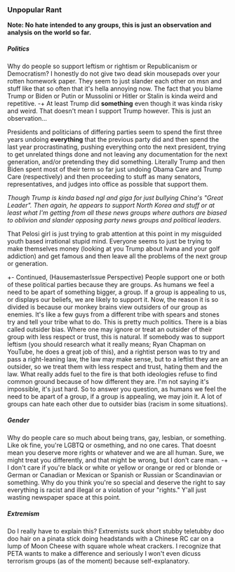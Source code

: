 ### Unpopular Rant

**Note: No hate intended to any groups, this is just an observation and analysis on the world so far.**


##### Politics
Why do people so support leftism or rightism or Republicanism or Democratism? I honestly do not give two dead skin mousepads over your rotten homework paper. 
They seem to just slander each other on msn and stuff like that so often that it's hella annoying now. The fact that you blame Trump or Biden or Putin or Mussolini or Hitler or Stalin is kinda weird and repetitive.
-+ At least Trump did **something** even though it was kinda risky and weird. That doesn't mean I support Trump however. This is just an observation...

Presidents and politicians of differing parties seem to spend the first three years undoing **everything** that the previous party did and then spend the last year procrastinating, pushing everything onto the next president, trying to get unrelated things done and not leaving any documentation for the next generation, and/or pretending they did something. 
Literally Trump and then Biden spent most of their term so far just undoing Obama Care and Trump Care (respectively) and then proceeding to stuff as many senators, representatives, and judges into office as possible that support them. 

*Though Trump is kinda based ngl and giga for just bullying China's "Great Leader". Then again, he appears to support North Korea and stuff or at least what I'm getting from all these news groups where authors are biased to oblivion and slander opposing party news groups and political leaders.*


That Pelosi girl is just trying to grab attention at this point in my misguided youth based irrational stupid mind. Everyone seems to just be trying to make themselves money (looking at you Trump about Ivana and your golf addiction) and get famous and then leave all the problems of the next group or generation.


+- Continued, (HausemasterIssue Perspective) People support one or both of these political parties because they are groups. As humans we feel a need to be apart of something bigger, a group. If a group is appealing to us, or displays our beliefs, we are likely to support it. Now, the reason it is so divided is because our monkey brains view outsiders of our group as enemies. It's like a few guys from a different tribe with spears and stones try and tell your tribe what to do. This is pretty much politics. There is a bias called outsider bias. Where one may ignore or treat an outsider of their group with less respect or trust, this is natural. If somebody was to support leftism (you should research what it really means; Ryan Chapman on YouTube, he does a great job of this), and a rightist person was to try and pass a right-leaning law, the law may make sense, but to a leftist they are an outsider, so we treat them with less respect and trust, hating them and the law. What really adds fuel to the fire is that both ideologies refuse to find common ground because of how different they are. I'm not saying it's impossible, it's just hard. So to answer you question, as humans we feel the need to be apart of a group, if a group is appealing, we may join it. A lot of groups can hate each other due to outsider bias (racism in some situations).


##### Gender
Why do people care so much about being trans, gay, lesbian, or something. Like ok fine, you're LGBTQ or osmething, and no one cares. That doesnt mean you deserve more rights or whatever and we are all human. Sure, we might treat you differently, and that might be wrong, but I don't care man.
-+ I don't care if you're black or white or yellow or orange or red or blonde or German or Canadian or Mexican or Spanish or Russian or Scandinavian or something.  Why do you think you're so special and deserve the right to say everything is racist and  illegal or a violation of your "rights." Y'all just wasting newspaper space at this point.


##### Extremism
Do I really have to explain this?
Extremists suck short stubby teletubby doo doo hair on a pinata stick doing headstands with a Chinese RC car on a lump of Moon Cheese with square whole wheat crackers.
I recognize that PETA wants to make a difference and seriously
I won't even dicuss terrorism groups (as of the moment) because self-explanatory.
